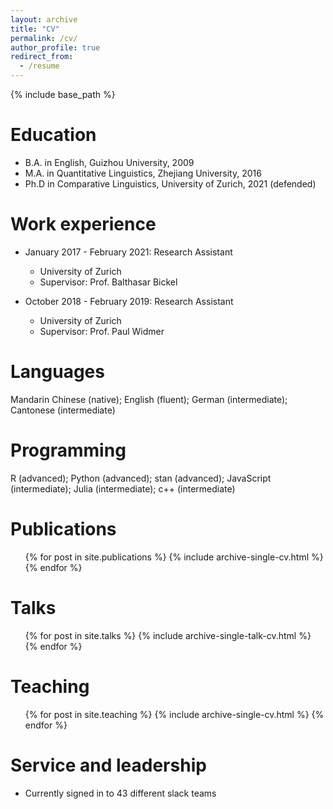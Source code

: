 ```yaml
---
layout: archive
title: "CV"
permalink: /cv/
author_profile: true
redirect_from:
  - /resume
---
```


{% include base_path %}

Education
======
* B.A. in English, Guizhou University, 2009
* M.A. in Quantitative Linguistics, Zhejiang University, 2016
* Ph.D in Comparative Linguistics, University of Zurich, 2021 (defended)

Work experience
======
* January 2017 - February 2021: Research Assistant
  * University of Zurich
  * Supervisor: Prof. Balthasar Bickel
  
* October 2018 - February 2019: Research Assistant
  * University of Zurich
  * Supervisor: Prof. Paul Widmer
  
Languages
======
Mandarin Chinese (native); English (fluent); German (intermediate); Cantonese (intermediate)

Programming
======
 R (advanced); Python (advanced); stan (advanced); JavaScript (intermediate); Julia (intermediate); c++ (intermediate)

Publications
======
  <ul>{% for post in site.publications %}
    {% include archive-single-cv.html %}
  {% endfor %}</ul>

Talks
======
  <ul>{% for post in site.talks %}
    {% include archive-single-talk-cv.html %}
  {% endfor %}</ul>

Teaching
======
  <ul>{% for post in site.teaching %}
    {% include archive-single-cv.html %}
  {% endfor %}</ul>

Service and leadership
======
* Currently signed in to 43 different slack teams
